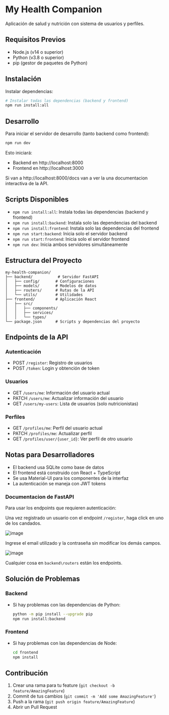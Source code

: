 # My Health Companion

Aplicación de salud y nutrición con sistema de usuarios y perfiles.

## Requisitos Previos

- Node.js (v14 o superior)
- Python (v3.8 o superior)
- pip (gestor de paquetes de Python)

## Instalación


Instalar dependencias:
```bash
# Instalar todas las dependencias (backend y frontend)
npm run install:all
```

## Desarrollo

Para iniciar el servidor de desarrollo (tanto backend como frontend):

```bash
npm run dev
```

Esto iniciará:
- Backend en http://localhost:8000
- Frontend en http://localhost:3000

Si van a http://localhost:8000/docs van a ver la una documentacion interactiva de la API.

## Scripts Disponibles

- `npm run install:all`: Instala todas las dependencias (backend y frontend)
- `npm run install:backend`: Instala solo las dependencias del backend
- `npm run install:frontend`: Instala solo las dependencias del frontend
- `npm run start:backend`: Inicia solo el servidor backend
- `npm run start:frontend`: Inicia solo el servidor frontend
- `npm run dev`: Inicia ambos servidores simultáneamente

## Estructura del Proyecto

```
my-health-companion/
├── backend/           # Servidor FastAPI
│   ├── config/       # Configuraciones
│   ├── models/       # Modelos de datos
│   ├── routers/      # Rutas de la API
│   └── utils/        # Utilidades
├── frontend/         # Aplicación React
│   ├── src/
│   │   ├── components/
│   │   ├── services/
│   │   └── types/
└── package.json      # Scripts y dependencias del proyecto
```

## Endpoints de la API

### Autenticación
- POST `/register`: Registro de usuarios
- POST `/token`: Login y obtención de token

### Usuarios
- GET `/users/me`: Información del usuario actual
- PATCH `/users/me`: Actualizar información del usuario
- GET `/users/my-users`: Lista de usuarios (solo nutricionistas)

### Perfiles
- GET `/profiles/me`: Perfil del usuario actual
- PATCH `/profiles/me`: Actualizar perfil
- GET `/profiles/user/{user_id}`: Ver perfil de otro usuario

## Notas para Desarrolladores

- El backend usa SQLite como base de datos
- El frontend está construido con React + TypeScript
- Se usa Material-UI para los componentes de la interfaz
- La autenticación se maneja con JWT tokens

### Documentacion de FastAPI
Para usar los endpoints que requieren autenticación:

Una vez registrado un usuario con el endpoint `/register`, haga click en uno de los candados.   

![image](https://github.com/user-attachments/assets/fbc55ba3-ae24-4aa6-bd88-427ceb56d294) 

Ingrese el email utilizado y la contraseña sin modificar los demás campos. 

![image](https://github.com/user-attachments/assets/d7962b0e-1c33-494b-8c7d-82b51cacb5e1)

Cualquier cosa en `backend\routers` están los endpoints. 

## Solución de Problemas

### Backend
- Si hay problemas con las dependencias de Python:
  ```bash
  python -m pip install --upgrade pip
  npm run install:backend
  ```

### Frontend
- Si hay problemas con las dependencias de Node:
  ```bash
  cd frontend
  npm install
  ```

## Contribución

1. Crear una rama para tu feature (`git checkout -b feature/AmazingFeature`)
2. Commit de tus cambios (`git commit -m 'Add some AmazingFeature'`)
3. Push a la rama (`git push origin feature/AmazingFeature`)
4. Abrir un Pull Request
